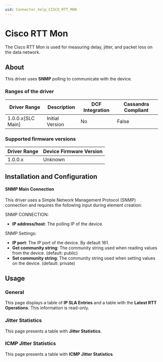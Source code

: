 ```yaml
---
uid: Connector_help_CISCO_RTT_MON
---
```


# Cisco RTT Mon

The Cisco RTT Mon is used for measuring delay, jitter, and packet loss on the data network.

## About

This driver uses **SNMP** polling to communicate with the device.

### Ranges of the driver

| **Driver Range**    | **Description** | **DCF Integration** | **Cassandra Compliant** |
|---------------------|-----------------|---------------------|-------------------------|
| 1.0.0.x\[SLC Main\] | Initial Version | No                  | False                   |

### Supported firmware versions

| **Driver Range** | **Device Firmware Version** |
|------------------|-----------------------------|
| 1.0.0.x          | Unknown                     |

## Installation and Configuration

#### SNMP Main Connection

This driver uses a Simple Network Management Protocol (SNMP) connection and requires the following input during element creation:

SNMP CONNECTION:

- **IP address/host**: The polling IP of the device.

SNMP Settings:

- **IP port**: The IP port of the device. By default 161.
- **Get community string**: The community string used when reading values from the device. (default: public)
- **Set community string**: The community string used when setting values on the device. (default: private)

## Usage

### General

This page displays a table of **IP SLA Entries** and a table with the **Latest RTT Operations**. This information is read-only.

### Jitter Statistics

This page presents a table with **Jitter Statistics**.

### ICMP Jitter Statistics

This page presents a table with **ICMP** **Jitter Statistics**.
